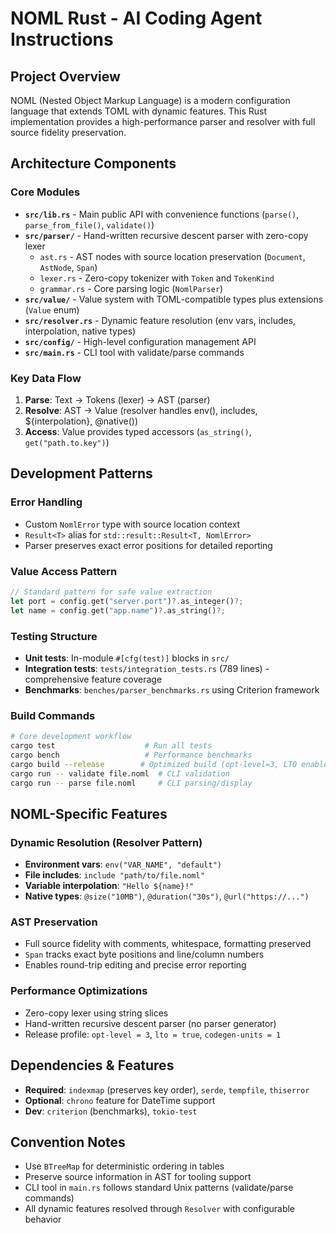 # NOML Rust - AI Coding Agent Instructions

## Project Overview

NOML (Nested Object Markup Language) is a modern configuration language that extends TOML with dynamic features. This Rust implementation provides a high-performance parser and resolver with full source fidelity preservation.

## Architecture Components

### Core Modules
- **`src/lib.rs`** - Main public API with convenience functions (`parse()`, `parse_from_file()`, `validate()`)
- **`src/parser/`** - Hand-written recursive descent parser with zero-copy lexer
  - `ast.rs` - AST nodes with source location preservation (`Document`, `AstNode`, `Span`)
  - `lexer.rs` - Zero-copy tokenizer with `Token` and `TokenKind` 
  - `grammar.rs` - Core parsing logic (`NomlParser`)
- **`src/value/`** - Value system with TOML-compatible types plus extensions (`Value` enum)
- **`src/resolver.rs`** - Dynamic feature resolution (env vars, includes, interpolation, native types)
- **`src/config/`** - High-level configuration management API
- **`src/main.rs`** - CLI tool with validate/parse commands

### Key Data Flow
1. **Parse**: Text → Tokens (lexer) → AST (parser) 
2. **Resolve**: AST → Value (resolver handles env(), includes, ${interpolation}, @native())
3. **Access**: Value provides typed accessors (`as_string()`, `get("path.to.key")`)

## Development Patterns

### Error Handling
- Custom `NomlError` type with source location context
- `Result<T>` alias for `std::result::Result<T, NomlError>`
- Parser preserves exact error positions for detailed reporting

### Value Access Pattern
```rust
// Standard pattern for safe value extraction
let port = config.get("server.port")?.as_integer()?;
let name = config.get("app.name")?.as_string()?;
```

### Testing Structure
- **Unit tests**: In-module `#[cfg(test)]` blocks in `src/`
- **Integration tests**: `tests/integration_tests.rs` (789 lines) - comprehensive feature coverage
- **Benchmarks**: `benches/parser_benchmarks.rs` using Criterion framework

### Build Commands
```bash
# Core development workflow
cargo test                    # Run all tests
cargo bench                   # Performance benchmarks  
cargo build --release        # Optimized build (opt-level=3, LTO enabled)
cargo run -- validate file.noml  # CLI validation
cargo run -- parse file.noml     # CLI parsing/display
```

## NOML-Specific Features

### Dynamic Resolution (Resolver Pattern)
- **Environment vars**: `env("VAR_NAME", "default")` 
- **File includes**: `include "path/to/file.noml"`
- **Variable interpolation**: `"Hello ${name}!"` 
- **Native types**: `@size("10MB")`, `@duration("30s")`, `@url("https://...")`

### AST Preservation
- Full source fidelity with comments, whitespace, formatting preserved
- `Span` tracks exact byte positions and line/column numbers
- Enables round-trip editing and precise error reporting

### Performance Optimizations
- Zero-copy lexer using string slices
- Hand-written recursive descent parser (no parser generator)
- Release profile: `opt-level = 3`, `lto = true`, `codegen-units = 1`

## Dependencies & Features
- **Required**: `indexmap` (preserves key order), `serde`, `tempfile`, `thiserror`
- **Optional**: `chrono` feature for DateTime support
- **Dev**: `criterion` (benchmarks), `tokio-test`

## Convention Notes
- Use `BTreeMap` for deterministic ordering in tables
- Preserve source information in AST for tooling support  
- CLI tool in `main.rs` follows standard Unix patterns (validate/parse commands)
- All dynamic features resolved through `Resolver` with configurable behavior
